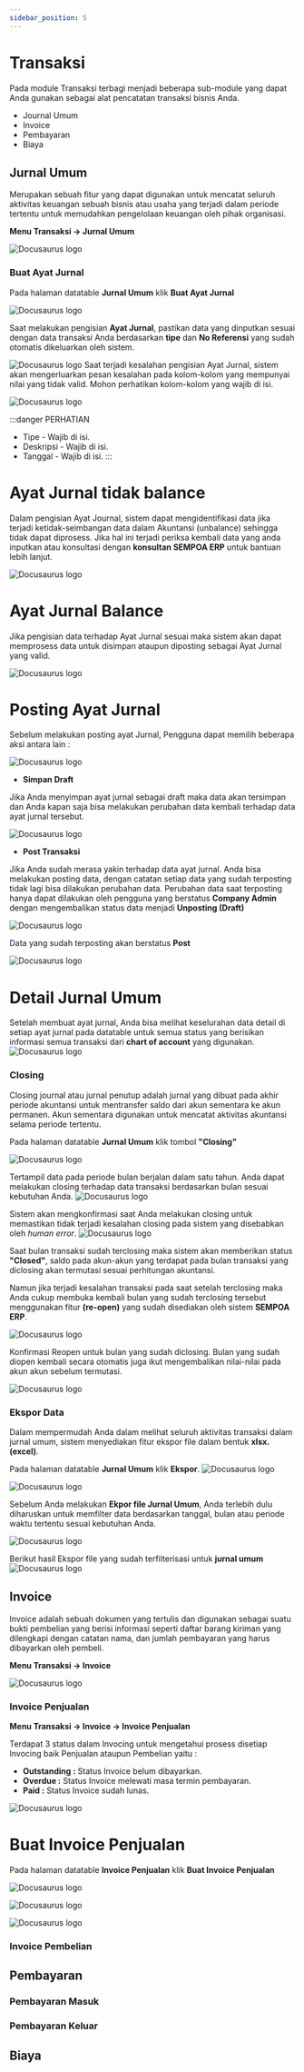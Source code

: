 ```yaml
---
sidebar_position: 5
---
```


# Transaksi
Pada module Transaksi terbagi menjadi beberapa sub-module yang dapat Anda gunakan sebagai alat pencatatan transaksi bisnis Anda.
- Journal Umum 
- Invoice
- Pembayaran
- Biaya

## Jurnal Umum
Merupakan sebuah fitur yang dapat digunakan untuk mencatat seluruh aktivitas keuangan sebuah bisnis atau usaha yang terjadi dalam periode tertentu untuk memudahkan pengelolaan keuangan oleh pihak organisasi.

**Menu Transaksi -> Jurnal Umum**

![Docusaurus logo](/img/trx-menu.PNG)

### Buat Ayat Jurnal

Pada halaman datatable **Jurnal Umum** klik **Buat Ayat Jurnal**

![Docusaurus logo](/img/dt-jurnal-umum.PNG)

Saat melakukan pengisian **Ayat Jurnal**, pastikan data yang dinputkan sesuai dengan data transaksi Anda berdasarkan **tipe** dan **No Referensi** yang sudah otomatis dikeluarkan oleh sistem.


![Docusaurus logo](/img/form-ayat-jurnal.PNG)
Saat terjadi kesalahan pengisian Ayat Jurnal, sistem akan mengerluarkan pesan kesalahan pada kolom-kolom yang mempunyai nilai yang tidak valid. Mohon perhatikan kolom-kolom yang wajib di isi.


![Docusaurus logo](/img/form-jurnal-required.PNG)


:::danger PERHATIAN
- Tipe - Wajib di isi.
- Deskripsi - Wajib di isi.
- Tanggal - Wajib di isi.
:::     


# Ayat Jurnal tidak balance

Dalam pengisian Ayat Journal, sistem dapat mengidentifikasi data jika terjadi ketidak-seimbangan data dalam Akuntansi (unbalance) sehingga tidak dapat diprosess. Jika hal ini terjadi periksa kembali data yang anda inputkan atau konsultasi dengan **konsultan SEMPOA ERP** untuk bantuan lebih lanjut.

![Docusaurus logo](/img/non-balance-jurnal.PNG)

# Ayat Jurnal Balance

Jika pengisian data terhadap Ayat Jurnal sesuai maka sistem akan dapat memprosess data untuk disimpan ataupun diposting sebagai Ayat Jurnal yang valid.

![Docusaurus logo](/img/balance-ayat-jurnal.PNG)

# Posting Ayat Jurnal
Sebelum melakukan posting ayat Jurnal, Pengguna dapat memilih beberapa aksi antara lain :




![Docusaurus logo](/img/pre-submit-jurnalumum.PNG)

- **Simpan Draft**

Jika Anda menyimpan ayat jurnal sebagai draft maka data akan tersimpan dan Anda kapan saja bisa melakukan perubahan data kembali terhadap data ayat jurnal tersebut.

![Docusaurus logo](/img/ayat-jurnal-draft.PNG)

- **Post Transaksi**

Jika Anda sudah merasa yakin terhadap data ayat jurnal. Anda bisa melakukan posting data, dengan catatan setiap data yang sudah terposting tidak lagi bisa dilakukan perubahan data.
Perubahan data saat terposting hanya dapat dilakukan oleh pengguna yang berstatus **Company Admin** dengan mengembalikan status data menjadi **Unposting (Draft)**

![Docusaurus logo](/img/konfrim-post-jurnal.PNG)

Data yang sudah terposting akan berstatus **Post**

![Docusaurus logo](/img/post-jurnal.PNG)

# Detail Jurnal Umum
Setelah membuat ayat jurnal, Anda bisa melihat keselurahan data detail di setiap ayat jurnal pada datatable untuk semua status yang berisikan informasi semua transaksi dari **chart of account** yang digunakan.
![Docusaurus logo](/img/detail-jurnal.PNG)

### Closing
Closing journal atau jurnal penutup adalah jurnal yang dibuat pada akhir periode akuntansi untuk mentransfer saldo dari akun sementara ke akun permanen. Akun sementara digunakan untuk mencatat aktivitas akuntansi selama periode tertentu.


Pada halaman datatable **Jurnal Umum** klik tombol **"Closing"**

![Docusaurus logo](/img/closing-btn.PNG)

Tertampil data pada periode bulan berjalan dalam satu tahun. Anda dapat melakukan closing terhadap data transaksi berdasarkan bulan sesuai kebutuhan Anda.
![Docusaurus logo](/img/dt-closing.PNG)

Sistem akan mengkonfirmasi saat Anda melakukan closing untuk memastikan tidak terjadi kesalahan closing pada sistem yang disebabkan oleh *human error*.
![Docusaurus logo](/img/konfrim-closing.PNG)

Saat bulan transaksi sudah terclosing maka sistem akan memberikan status **"Closed"**, saldo pada akun-akun yang terdapat pada bulan transaksi yang diclosing akan termutasi sesuai perhitungan akuntansi.

Namun jika terjadi kesalahan transaksi pada saat setelah terclosing maka Anda cukup membuka kembali bulan yang sudah terclosing tersebut menggunakan fitur **(re-open)** yang sudah disediakan oleh sistem **SEMPOA ERP**.

![Docusaurus logo](/img/reopen-closing.PNG)

Konfirmasi Reopen untuk bulan yang sudah diclosing. Bulan yang sudah diopen kembali secara otomatis juga ikut mengembalikan nilai-nilai pada akun akun sebelum termutasi.

![Docusaurus logo](/img/konfrim-reopen.PNG)

### Ekspor Data
Dalam mempermudah Anda dalam melihat seluruh aktivitas transaksi dalam jurnal umum, sistem menyediakan fitur ekspor file dalam bentuk **xlsx. (excel)**.

Pada halaman datatable **Jurnal Umum** klik **Ekspor**.
![Docusaurus logo](/img/ekspor-jurnal.PNG)

![Docusaurus logo](/img/ekspor-jurnal-1.PNG)

Sebelum Anda melakukan **Ekpor file Jurnal Umum**, Anda terlebih dulu diharuskan untuk memfilter data berdasarkan tanggal, bulan atau periode waktu tertentu sesuai kebutuhan Anda.

![Docusaurus logo](/img/filter-ekspor-jurnal.PNG)

Berikut hasil Ekspor file yang sudah terfilterisasi untuk **jurnal umum**
![Docusaurus logo](/img/contoh-ekspor-jurnal.PNG)


## Invoice
Invoice adalah sebuah dokumen yang tertulis dan digunakan sebagai suatu bukti pembelian yang berisi informasi seperti daftar barang kiriman yang dilengkapi dengan catatan nama, dan jumlah pembayaran yang harus dibayarkan oleh pembeli.

**Menu Transaksi -> Invoice**

![Docusaurus logo](/img/menu-inv.PNG)


### Invoice Penjualan
**Menu Transaksi -> Invoice -> Invoice Penjualan**

Terdapat 3 status dalam Invocing untuk mengetahui prosess disetiap Invocing baik Penjualan ataupun Pembelian yaitu :

- **Outstanding :** Status Invoice belum dibayarkan.
- **Overdue :** Status Invoice melewati masa termin pembayaran.
- **Paid :** Status Invoice sudah lunas.

![Docusaurus logo](/img/dt-inv-penjualan.PNG)

# Buat Invoice Penjualan
Pada halaman datatable **Invoice Penjualan** klik **Buat Invoice Penjualan**

![Docusaurus logo](/img/inv-jual-1.PNG)



![Docusaurus logo](/img/inv-jual-2.PNG)


![Docusaurus logo](/img/inv-jual-6.PNG)


### Invoice Pembelian

## Pembayaran

### Pembayaran Masuk

### Pembayaran Keluar

## Biaya

